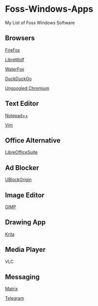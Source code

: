 # Foss-Windows-Apps
My List of Foss Windows Software







## Browsers

[FireFox](https://www.firefox.com/en-US/)

[LibreWolf](https://librewolf.net/installation/windows/)

[WaterFox](https://www.waterfox.net/)

[DuckDuckGo](https://duckduckgo.com/windows?origin=funnel_home_google)

[Ungoogled Chromium](https://github.com/ungoogled-software/ungoogled-chromium-windows)



## Text Editor

[Notepad++](https://notepad-plus-plus.org/)

[Vim](https://www.vim.org/download.php)



## Office Alternative

[LibreOfficeSuite](https://www.libreoffice.org/download/download-libreoffice/?type=win-x86_64&version=25.2.5&lang=en-US)



## Ad Blocker

[UBlockOrigin](https://github.com/gorhill/uBlock)



## Image Editor

[GIMP](https://www.gimp.org/)



## Drawing App
[Krita](https://krita.org/en/download/)



## Media Player

VLC



## Messaging 

[Matrix](https://matrix.org/)

[Telegram](https://telegram.org/)

##
